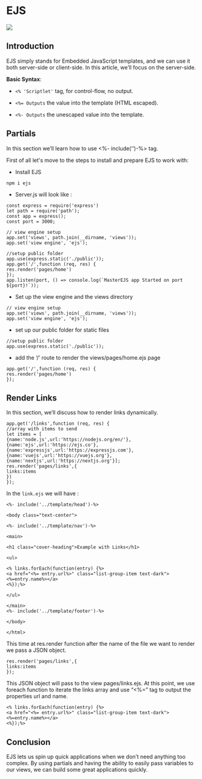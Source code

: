 # EJS

![](https://www.w3jar.com/wp-content/uploads/2019/05/express-js-template-engine.png)

## Introduction

EJS simply stands for Embedded JavaScript templates, and we can use it both server-side or client-side. In this article, we’ll focus on the server-side.

**Basic Syntax**:
* `<% 'Scriptlet'` tag, for control-flow, no output.

* `<%= Outputs` the value into the template (HTML escaped).

* `<%- Outputs` the unescaped value into the template.


## Partials

In this section we’ll learn how to use <%- include(‘’)-%> tag.

First of all let's move to the steps to install and prepare EJS to work with:

* Install EJS

```
npm i ejs
```
* Server.js will look like :

```
const express = require('express')
let path = require('path');
const app = express();
const port = 3000;

// view engine setup
app.set('views', path.join(__dirname, 'views'));
app.set('view engine', 'ejs');

//setup public folder
app.use(express.static('./public'));
app.get('/',function (req, res) {
res.render('pages/home')
});
app.listen(port, () => console.log(`MasterEJS app Started on port ${port}!`));
```

* Set up the view engine and the views directory

```
// view engine setup
app.set('views', path.join(__dirname, 'views'));
app.set('view engine', 'ejs');
```
* set up our public folder for static files

```
//setup public folder
app.use(express.static('./public'));
```

* add the ‘/’ route to render the views/pages/home.ejs page

```
app.get('/',function (req, res) {
res.render('pages/home')
});
```

## Render Links

In this section, we’ll discuss how to render links dynamically.

```
app.get('/links',function (req, res) {
//array with items to send
let items = [
{name:'node.js',url:'https://nodejs.org/en/'},
{name:'ejs',url:'https://ejs.co'},
{name:'expressjs',url:'https://expressjs.com'},
{name:'vuejs',url:'https://vuejs.org'},
{name:'nextjs',url:'https://nextjs.org'}];
res.render('pages/links',{
links:items
})
});
```

In the `link.ejs` we will have :

```
<%- include('../template/head')-%>

<body class="text-center">

<%- include('../template/nav')-%>

<main>

<h1 class="cover-heading">Example with Links</h1>

<ul>

<% links.forEach(function(entry) {%>
<a href="<%= entry.url%>" class="list-group-item text-dark"><%=entry.name%></a>
<%});%>

</ul>

</main>
<%- include('../template/footer')-%>

</body>

</html>
```
This time at res.render function after the name of the file we want to render we pass a JSON object.

```
res.render('pages/links',{
links:items
});
```
This JSON object will pass to the view pages/links.ejs. At this point, we use foreach function to iterate the links array and use “<%=” tag to output the properties url and name.

```
<% links.forEach(function(entry) {%>
<a href="<%= entry.url%>" class="list-group-item text-dark"><%=entry.name%></a>
<%});%>
```


## Conclusion

EJS lets us spin up quick applications when we don’t need anything too complex. By using partials and having the ability to easily pass variables to our views, we can build some great applications quickly.